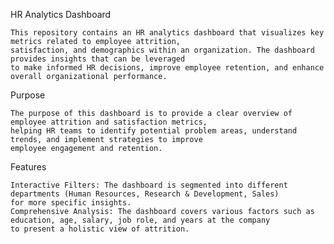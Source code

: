 HR Analytics Dashboard

    This repository contains an HR analytics dashboard that visualizes key metrics related to employee attrition, 
    satisfaction, and demographics within an organization. The dashboard provides insights that can be leveraged
    to make informed HR decisions, improve employee retention, and enhance overall organizational performance.

Purpose

    The purpose of this dashboard is to provide a clear overview of employee attrition and satisfaction metrics,
    helping HR teams to identify potential problem areas, understand trends, and implement strategies to improve
    employee engagement and retention.

Features

    Interactive Filters: The dashboard is segmented into different departments (Human Resources, Research & Development, Sales)
    for more specific insights.
    Comprehensive Analysis: The dashboard covers various factors such as education, age, salary, job role, and years at the company
    to present a holistic view of attrition.
